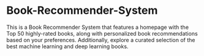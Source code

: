 # Book-Recommender-System
This is a Book Recommender System that features a homepage with the Top 50 highly-rated books, along with personalized book recommendations based on your preferences. Additionally, explore a curated selection of the best machine learning and deep learning books.
